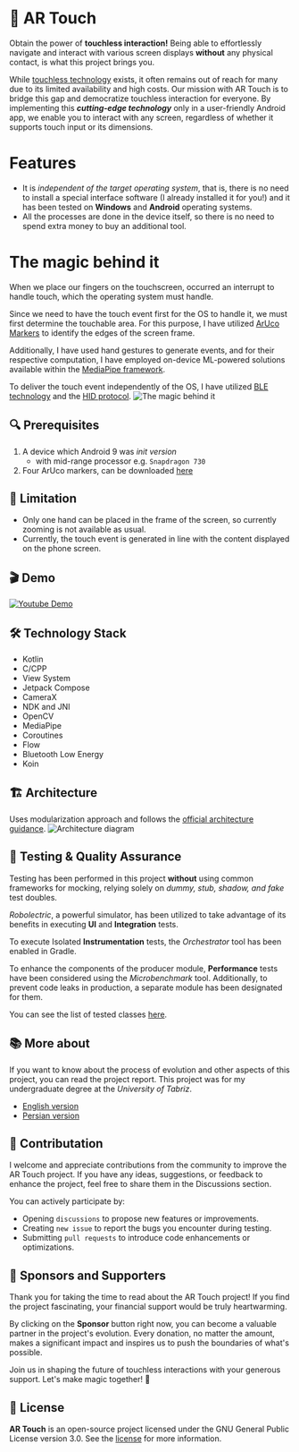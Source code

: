 # 🔮  AR Touch
Obtain the power of **touchless interaction!** Being able to effortlessly navigate and interact with various screen displays **without** any physical contact, is what this project brings you.

While [touchless technology](https://www.greetly.com/blog/what-is-touchless-technology) exists, it often remains out of reach for many due to its limited availability and high costs. 
Our mission with AR Touch is to bridge this gap and democratize touchless interaction for everyone.
By implementing this ***cutting-edge technology*** only in a user-friendly Android app, we enable you to interact with any screen,
regardless of whether it supports touch input or its dimensions.

# Features
- It is *independent of the target operating system*, that is, there is no need to install a special interface software (I already installed it for you!)
and it has been tested on **Windows** and **Android** operating systems.
- All the processes are done in the device itself, so there is no need to spend extra money to buy an additional tool.

# The magic behind it
When we place our fingers on the touchscreen, occurred an interrupt to handle touch, which the operating system must handle. 

Since we need to have the touch event first for the OS to handle it,
we must first determine the touchable area. For this purpose, I have utilized [ArUco Markers](https://docs.opencv.org/4.x/d5/dae/tutorial_aruco_detection.html) to identify the edges of the screen frame. 

Additionally, I have used hand gestures to generate events, and for their respective computation, I have employed on-device ML-powered solutions available within the [MediaPipe framework](https://developers.google.com/mediapipe).

To deliver the touch event independently of the OS, I have utilized [BLE technology](https://novelbits.io/bluetooth-low-energy-ble-complete-guide/) and the [HID protocol](https://en.wikipedia.org/wiki/Human_interface_device).
![The magic behind it](https://github.com/ErfanSn/AR-Touch/assets/50053121/71f48af7-6b2a-4c97-836b-f8703e9dc223)

## 🔍 Prerequisites
1. A device which Android 9 was *init version*
   - with mid-range processor e.g. `Snapdragon 730`
2. Four ArUco markers, can be downloaded [here](producer/markers)

## 🚫 Limitation
- Only one hand can be placed in the frame of the screen, so currently zooming is not available as usual.
- Currently, the touch event is generated in line with the content displayed on the phone screen.

## 🎬 Demo
[![Youtube Demo](https://github.com/ErfanSn/AR-Touch/assets/50053121/005c2b5a-b5d6-4d44-a1be-5e80e4e5315d)](https://www.youtube.com/watch?v=woEX1JKgeAo)

## 🛠️ Technology Stack
- Kotlin
- C/CPP
- View System
- Jetpack Compose
- CameraX
- NDK and JNI
- OpenCV
- MediaPipe
- Coroutines
- Flow
- Bluetooth Low Energy
- Koin

## 🏗️ Architecture
Uses modularization approach and follows the [official architecture guidance](https://developer.android.com/topic/architecture).
![Architecture diagram](https://github.com/ErfanSn/AR-Touch/assets/50053121/e3ae0733-eddc-418f-b764-002424018cbd)

## 🧪 Testing & Quality Assurance
Testing has been performed in this project **without** using common frameworks for mocking, relying solely on *dummy, stub, shadow, and fake* test doubles.

*Robolectric*, a powerful simulator, has been utilized to take advantage of its benefits in executing **UI** and **Integration** tests.

To execute Isolated **Instrumentation** tests, the *Orchestrator* tool has been enabled in Gradle.

To enhance the components of the producer module, **Performance** tests have been considered using the *Microbenchmark* tool. Additionally, to prevent code leaks in production, a separate module has been designated for them.

You can see the list of tested classes [here](https://github.com/ErfanSn/AR-Touch/issues/16).

## 📚 More about
If you want to know about the process of evolution and other aspects of this project, you can read the project report. 
This project was for my undergraduate degree at the *University of Tabriz*.
- [English version](https://docs.google.com/document/d/1ENNQMLADxYiPcoJ0-0cCe4P9LCgyyeuu/edit?usp=sharing&ouid=115301471611369797131&rtpof=true&sd=true)
- [Persian version](https://docs.google.com/document/d/1lADQhTCvIjpkDAU-ZE4bby3WU_DpsMjH/edit?usp=sharing&ouid=115301471611369797131&rtpof=true&sd=true)

## 🤝 Contributation
I welcome and appreciate contributions from the community to improve the AR Touch project. 
If you have any ideas, suggestions, or feedback to enhance the project, feel free to share them in the Discussions section. 

You can actively participate by:
- Opening `discussions` to propose new features or improvements.
- Creating `new issue` to report the bugs you encounter during testing.
- Submitting `pull requests` to introduce code enhancements or optimizations.

## 💖 Sponsors and Supporters 
Thank you for taking the time to read about the AR Touch project! If you find the project fascinating, your financial support would be truly heartwarming.

By clicking on the **Sponsor** button right now, you can become a valuable partner in the project's evolution. 
Every donation, no matter the amount, makes a significant impact and inspires us to push the boundaries of what's possible. 

Join us in shaping the future of touchless interactions with your generous support. Let's make magic together! 🌟

## 📜 License

**AR Touch** is an open-source project licensed under the GNU General Public License version 3.0. 
See the [license](LICENSE) for more information.
